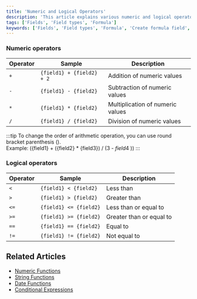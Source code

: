 ```yaml
---
title: 'Numeric and Logical Operators'
description: 'This article explains various numeric and logical operators that can be used in formula fields.'
tags: ['Fields', 'Field types', 'Formula']
keywords: ['Fields', 'Field types', 'Formula', 'Create formula field', 'Numeric operators', 'Logical operators']
---
```



### Numeric operators

| Operator | Sample                      | Description                      |
|----------|-----------------------------|----------------------------------|
| `+`      | `{field1} + {field2} + 2` | Addition of numeric values       |
| `-`      | `{field1} - {field2}`     | Subtraction of numeric values    |
| `*`      | `{field1} * {field2}`     | Multiplication of numeric values |
| `/`      | `{field1} / {field2}`     | Division of numeric values       |

:::tip
To change the order of arithmetic operation, you can use round bracket parenthesis ().  
Example: ({field1} + ({field2} * {field3}) / (3 - $field4$ ))
:::


### Logical operators

| Operator | Sample                   | Description              |
|----------|--------------------------|--------------------------|
| `<`      | `{field1} < {field2}`  | Less than                |
| `>`      | `{field1} > {field2}`  | Greater than             |
| `<=`     | `{field1} <= {field2}` | Less than or equal to    |
| `>=`     | `{field1} >= {field2}` | Greater than or equal to |
| `==`     | `{field1} == {field2}` | Equal to                 |
| `!=`     | `{field1} != {field2}` | Not equal to             |


## Related Articles
- [Numeric Functions](020.numeric-functions.md)
- [String Functions](030.string-functions.md)
- [Date Functions](040.date-functions.md)
- [Conditional Expressions](050.conditional-expressions.md)

